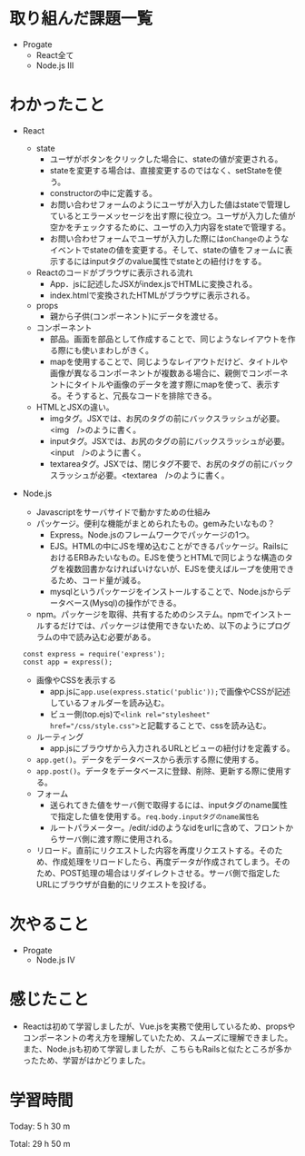 # 取り組んだ課題一覧
- Progate
  - React全て
  - Node.js III
  
# わかったこと
- React
  - state
    - ユーザがボタンをクリックした場合に、stateの値が変更される。
    - stateを変更する場合は、直接変更するのではなく、setStateを使う。
    - constructorの中に定義する。
    - お問い合わせフォームのようにユーザが入力した値はstateで管理しているとエラーメッセージを出す際に役立つ。ユーザが入力した値が空かをチェックするために、ユーザの入力内容をstateで管理する。
    - お問い合わせフォームでユーザが入力した際には`onChange`のようなイベントでstateの値を変更する。そして、stateの値をフォームに表示するにはinputタグのvalue属性でstateとの紐付けをする。
  - Reactのコードがブラウザに表示される流れ
    - App．jsに記述したJSXがindex.jsでHTMLに変換される。
    - index.htmlで変換されたHTMLがブラウザに表示される。
  - props
    - 親から子供(コンポーネント)にデータを渡せる。
  - コンポーネント
    - 部品。画面を部品として作成することで、同じようなレイアウトを作る際にも使いまわしがきく。
    - mapを使用することで、同じようなレイアウトだけど、タイトルや画像が異なるコンポーネントが複数ある場合に、親側でコンポーネントにタイトルや画像のデータを渡す際にmapを使って、表示する。そうすると、冗長なコードを排除できる。
  - HTMLとJSXの違い。
    - imgタグ。JSXでは、お尻のタグの前にバックスラッシュが必要。<img　/>のように書く。
    - inputタグ。JSXでは、お尻のタグの前にバックスラッシュが必要。<input　/>のように書く。
    - textareaタグ。JSXでは、閉じタグ不要で、お尻のタグの前にバックスラッシュが必要。<textarea　/>のように書く。

- Node.js
  - Javascriptをサーバサイドで動かすための仕組み
  - パッケージ。便利な機能がまとめられたもの。gemみたいなもの？
    - Express。Node.jsのフレームワークでパッケージの1つ。
    - EJS。HTMLの中にJSを埋め込むことができるパッケージ。RailsにおけるERBみたいなもの。EJSを使うとHTMLで同じような構造のタグを複数回書かなければいけないが、EJSを使えばループを使用できるため、コード量が減る。
    - mysqlというパッケージをインストールすることで、Node.jsからデータベース(Mysql)の操作ができる。
  - npm。パッケージを取得、共有するためのシステム。npmでインストールするだけでは、パッケージは使用できないため、以下のようにプログラムの中で読み込む必要がある。
  ```
  const express = require('express');
  const app = express();
  ```
  - 画像やCSSを表示する
    - app.jsに`app.use(express.static('public'));`で画像やCSSが記述しているフォルダーを読み込む。
    - ビュー側(top.ejs)で`<link rel="stylesheet" href="/css/style.css">`と記載することで、cssを読み込む。
  - ルーティング
    - app.jsにブラウザから入力されるURLとビューの紐付けを定義する。
  - `app.get()`。データをデータベースから表示する際に使用する。
  - `app.post()`。データをデータベースに登録、削除、更新する際に使用する。
  - フォーム
    - 送られてきた値をサーバ側で取得するには、inputタグのname属性で指定した値を使用する。`req.body.inputタグのname属性名`
    - ルートパラメーター。/edit/:idのようなidをurlに含めて、フロントからサーバ側に渡す際に使用される。
  - リロード。直前にリクエストした内容を再度リクエストする。そのため、作成処理をリロードしたら、再度データが作成されてしまう。そのため、POST処理の場合はリダイレクトさせる。サーバ側で指定したURLにブラウザが自動的にリクエストを投げる。


# 次やること
- Progate
  - Node.js IV


# 感じたこと
- Reactは初めて学習しましたが、Vue.jsを実務で使用しているため、propsやコンポーネントの考え方を理解していたため、スムーズに理解できました。また、Node.jsも初めて学習しましたが、こちらもRailsと似たところが多かったため、学習がはかどりました。

# 学習時間
Today: 5 h 30 m

Total: 29 h 50 m

